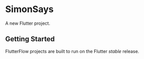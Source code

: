 # SimonSays

A new Flutter project.

## Getting Started

FlutterFlow projects are built to run on the Flutter _stable_ release.

